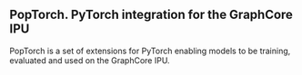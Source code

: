 PopTorch. PyTorch integration for the GraphCore IPU
---------------------------------------------------

PopTorch is a set of extensions for PyTorch enabling models
to be training, evaluated and used on the GraphCore IPU.

